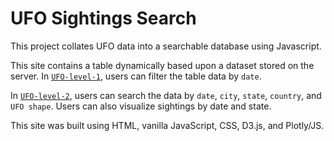 # UFO Sightings Search

This project collates UFO data into a searchable database using Javascript.

This site contains a table dynamically based upon a dataset stored on the server. In [`UFO-level-1`](https://skonkiel.github.io/ufo-sightings/UFO-level-1/index.html), users can filter the table data by `date`. 

In [`UFO-level-2`](https://skonkiel.github.io/ufo-sightings/UFO-level-2/index.html), users can search the data by `date`, `city`, `state`, `country`, and `UFO shape`. Users can also visualize sightings by date and state. 

This site was built using HTML, vanilla JavaScript, CSS, D3.js, and Plotly/JS.
